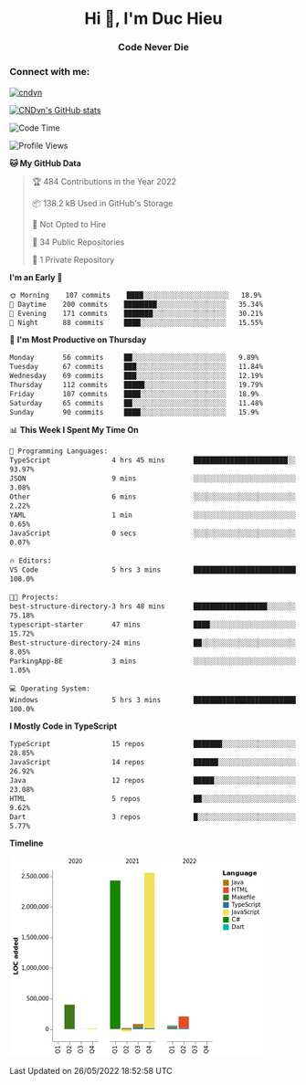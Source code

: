 <h1 align="center">Hi 👋, I'm Duc Hieu</h1>
<h3 align="center">Code Never Die</h3>

<h3 align="left">Connect with me:</h3>
<p align="left">
<a href="https://linkedin.com/in/cndvn" target="blank"><img align="center" src="https://img.shields.io/badge/LinkedIn-0077B5?style=for-the-badge&logo=linkedin&logoColor=white" alt="cndvn"/></a>
<!--
<a href="https://fb.com/cnd.duchieu" target="blank"><img align="center" src="https://img.shields.io/badge/Facebook-1877F2?style=for-the-badge&logo=facebook&logoColor=white" alt="cnd.duchieu"/></a>
 -->
</p>

[![CNDvn's GitHub stats](https://github-readme-stats.vercel.app/api?username=cndvn)](https://github.com/anuraghazra/github-readme-stats)

<!--START_SECTION:waka-->
![Code Time](http://img.shields.io/badge/Code%20Time-0%20secs-blue)

![Profile Views](http://img.shields.io/badge/Profile%20Views-0-blue)

**🐱 My GitHub Data** 

> 🏆 484 Contributions in the Year 2022
 > 
> 📦 138.2 kB Used in GitHub's Storage 
 > 
> 🚫 Not Opted to Hire
 > 
> 📜 34 Public Repositories 
 > 
> 🔑 1 Private Repository 
 > 
**I'm an Early 🐤** 

```text
🌞 Morning    107 commits    ████░░░░░░░░░░░░░░░░░░░░░   18.9% 
🌆 Daytime    200 commits    ████████░░░░░░░░░░░░░░░░░   35.34% 
🌃 Evening    171 commits    ███████░░░░░░░░░░░░░░░░░░   30.21% 
🌙 Night      88 commits     ████░░░░░░░░░░░░░░░░░░░░░   15.55%

```
📅 **I'm Most Productive on Thursday** 

```text
Monday       56 commits     ██░░░░░░░░░░░░░░░░░░░░░░░   9.89% 
Tuesday      67 commits     ███░░░░░░░░░░░░░░░░░░░░░░   11.84% 
Wednesday    69 commits     ███░░░░░░░░░░░░░░░░░░░░░░   12.19% 
Thursday     112 commits    █████░░░░░░░░░░░░░░░░░░░░   19.79% 
Friday       107 commits    ████░░░░░░░░░░░░░░░░░░░░░   18.9% 
Saturday     65 commits     ██░░░░░░░░░░░░░░░░░░░░░░░   11.48% 
Sunday       90 commits     ████░░░░░░░░░░░░░░░░░░░░░   15.9%

```


📊 **This Week I Spent My Time On** 

```text
💬 Programming Languages: 
TypeScript               4 hrs 45 mins       ███████████████████████░░   93.97% 
JSON                     9 mins              ░░░░░░░░░░░░░░░░░░░░░░░░░   3.08% 
Other                    6 mins              ░░░░░░░░░░░░░░░░░░░░░░░░░   2.22% 
YAML                     1 min               ░░░░░░░░░░░░░░░░░░░░░░░░░   0.65% 
JavaScript               0 secs              ░░░░░░░░░░░░░░░░░░░░░░░░░   0.07%

🔥 Editors: 
VS Code                  5 hrs 3 mins        █████████████████████████   100.0%

🐱‍💻 Projects: 
best-structure-directory-3 hrs 48 mins       ██████████████████░░░░░░░   75.18% 
typescript-starter       47 mins             ████░░░░░░░░░░░░░░░░░░░░░   15.72% 
Best-structure-directory-24 mins             ██░░░░░░░░░░░░░░░░░░░░░░░   8.05% 
ParkingApp-BE            3 mins              ░░░░░░░░░░░░░░░░░░░░░░░░░   1.05%

💻 Operating System: 
Windows                  5 hrs 3 mins        █████████████████████████   100.0%

```

**I Mostly Code in TypeScript** 

```text
TypeScript               15 repos            ███████░░░░░░░░░░░░░░░░░░   28.85% 
JavaScript               14 repos            ██████░░░░░░░░░░░░░░░░░░░   26.92% 
Java                     12 repos            █████░░░░░░░░░░░░░░░░░░░░   23.08% 
HTML                     5 repos             ██░░░░░░░░░░░░░░░░░░░░░░░   9.62% 
Dart                     3 repos             █░░░░░░░░░░░░░░░░░░░░░░░░   5.77%

```


**Timeline**

![Chart not found](https://raw.githubusercontent.com/CNDvn/CNDvn/main/charts/bar_graph.png) 


 Last Updated on 26/05/2022 18:52:58 UTC
<!--END_SECTION:waka-->
